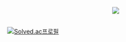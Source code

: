 </br><p align='center'>
<img src="https://user-images.githubusercontent.com/67060060/131305265-604992a7-bdd9-42c4-b146-47cd45744cbb.gif"/></p>
<br>
[![Solved.ac프로필](http://mazassumnida.wtf/api/v2/generate_badge?boj=dbstjr5517)](https://solved.ac/dbstjr5517)
